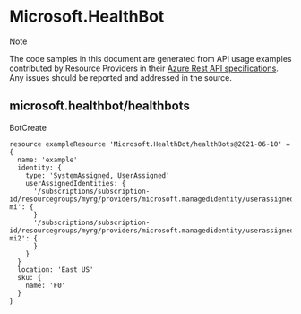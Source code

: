 # Microsoft.HealthBot
  
> [!NOTE]
> The code samples in this document are generated from API usage examples contributed by Resource Providers in their [Azure Rest API specifications](https://github.com/Azure/azure-rest-api-specs). Any issues should be reported and addressed in the source.


## microsoft.healthbot/healthbots

BotCreate
```bicep
resource exampleResource 'Microsoft.HealthBot/healthBots@2021-06-10' = {
  name: 'example'
  identity: {
    type: 'SystemAssigned, UserAssigned'
    userAssignedIdentities: {
      '/subscriptions/subscription-id/resourcegroups/myrg/providers/microsoft.managedidentity/userassignedidentities/my-mi': {
      }
      '/subscriptions/subscription-id/resourcegroups/myrg/providers/microsoft.managedidentity/userassignedidentities/my-mi2': {
      }
    }
  }
  location: 'East US'
  sku: {
    name: 'F0'
  }
}
```
